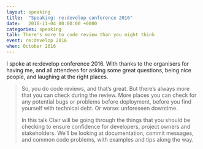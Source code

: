 ```yaml
---
layout: speaking
title:  "Speaking: re:develop conference 2016"
date:   2016-11-04 00:00:00 +0000
categories: speaking
talk: There's more to code review than you might think
event: re:develop 2016
when: October 2016
---
```


I spoke at re:develop conference 2016. With thanks to the organisers for having me, and all attendees for asking some great questions, being nice people, and laughing at the right places.
                                       
> So, you do code reviews, and that’s great. But there’s always more that you can check during the review. More places you can check for any potential bugs or problems before deployment, before you find yourself with technical debt. Or worse: unforeseen downtime.
> 
> In this talk Clair will be going through the things that you should be checking to ensure confidence for developers, project owners and stakeholders. We’ll be looking at documentation, commit messages, and common code problems, with examples and tips along the way.

 
